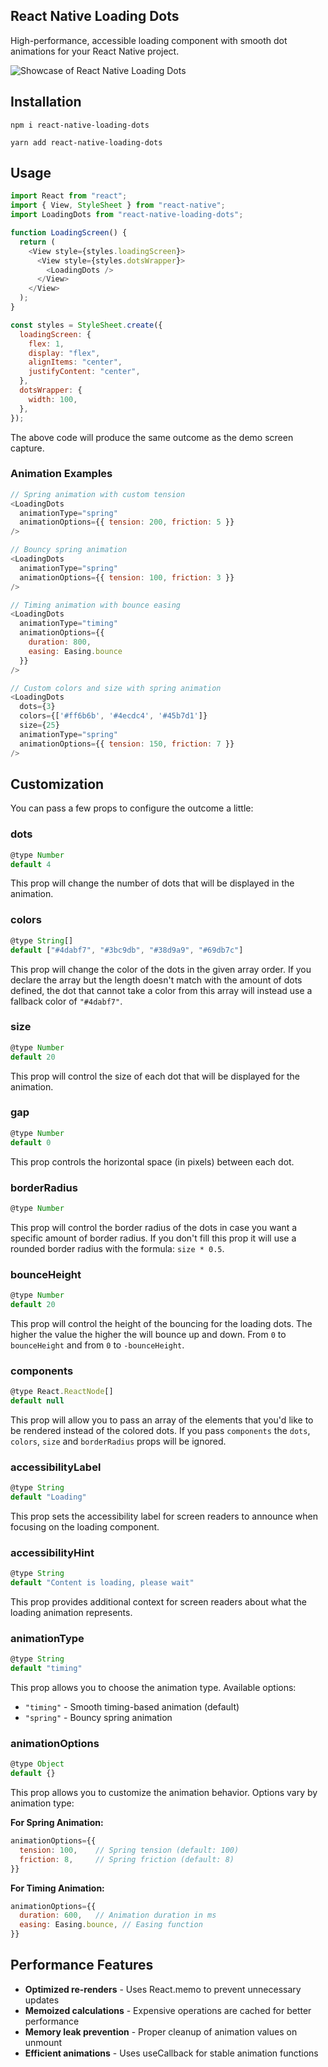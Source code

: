 ## React Native Loading Dots

High-performance, accessible loading component with smooth dot animations for your React Native project.

![Showcase of React Native Loading Dots](https://github.com/alexvcasillas/react-native-loading-dots/blob/main/ios-demo.gif?raw=true)

## Installation

```
npm i react-native-loading-dots
```

```
yarn add react-native-loading-dots
```

## Usage

```js
import React from "react";
import { View, StyleSheet } from "react-native";
import LoadingDots from "react-native-loading-dots";

function LoadingScreen() {
  return (
    <View style={styles.loadingScreen}>
      <View style={styles.dotsWrapper}>
        <LoadingDots />
      </View>
    </View>
  );
}

const styles = StyleSheet.create({
  loadingScreen: {
    flex: 1,
    display: "flex",
    alignItems: "center",
    justifyContent: "center",
  },
  dotsWrapper: {
    width: 100,
  },
});
```

The above code will produce the same outcome as the demo screen capture.

### Animation Examples

```js
// Spring animation with custom tension
<LoadingDots
  animationType="spring"
  animationOptions={{ tension: 200, friction: 5 }}
/>

// Bouncy spring animation
<LoadingDots
  animationType="spring"
  animationOptions={{ tension: 100, friction: 3 }}
/>

// Timing animation with bounce easing
<LoadingDots
  animationType="timing"
  animationOptions={{
    duration: 800,
    easing: Easing.bounce
  }}
/>

// Custom colors and size with spring animation
<LoadingDots
  dots={3}
  colors={['#ff6b6b', '#4ecdc4', '#45b7d1']}
  size={25}
  animationType="spring"
  animationOptions={{ tension: 150, friction: 7 }}
/>
```

## Customization

You can pass a few props to configure the outcome a little:

### dots

```js
@type Number
default 4
```

This prop will change the number of dots that will be displayed in the animation.

### colors

```js
@type String[]
default ["#4dabf7", "#3bc9db", "#38d9a9", "#69db7c"]
```

This prop will change the color of the dots in the given array order. If you declare the array but the length doesn't match with the amount of dots defined, the dot that cannot take a color from this array will instead use a fallback color of `"#4dabf7"`.

### size

```js
@type Number
default 20
```

This prop will control the size of each dot that will be displayed for the animation.

### gap

```js
@type Number
default 0
```

This prop controls the horizontal space (in pixels) between each dot.

### borderRadius

```js
@type Number
```

This prop will control the border radius of the dots in case you want a specific amount of border radius. If you don't fill this prop it will use a rounded border radius with the formula: `size * 0.5`.

### bounceHeight

```js
@type Number
default 20
```

This prop will control the height of the bouncing for the loading dots. The higher the value the higher the will bounce up and down. From `0` to `bounceHeight` and from `0` to `-bounceHeight`.

### components

```js
@type React.ReactNode[]
default null
```

This prop will allow you to pass an array of the elements that you'd like to be rendered instead of the colored dots. If you pass `components` the `dots`, `colors`, `size` and `borderRadius` props will be ignored.

### accessibilityLabel

```js
@type String
default "Loading"
```

This prop sets the accessibility label for screen readers to announce when focusing on the loading component.

### accessibilityHint

```js
@type String
default "Content is loading, please wait"
```

This prop provides additional context for screen readers about what the loading animation represents.

### animationType

```js
@type String
default "timing"
```

This prop allows you to choose the animation type. Available options:

- `"timing"` - Smooth timing-based animation (default)
- `"spring"` - Bouncy spring animation

### animationOptions

```js
@type Object
default {}
```

This prop allows you to customize the animation behavior. Options vary by animation type:

**For Spring Animation:**

```js
animationOptions={{
  tension: 100,    // Spring tension (default: 100)
  friction: 8,     // Spring friction (default: 8)
}}
```

**For Timing Animation:**

```js
animationOptions={{
  duration: 600,   // Animation duration in ms
  easing: Easing.bounce, // Easing function
}}
```

## Performance Features

- **Optimized re-renders** - Uses React.memo to prevent unnecessary updates
- **Memoized calculations** - Expensive operations are cached for better performance
- **Memory leak prevention** - Proper cleanup of animation values on unmount
- **Efficient animations** - Uses useCallback for stable animation functions
